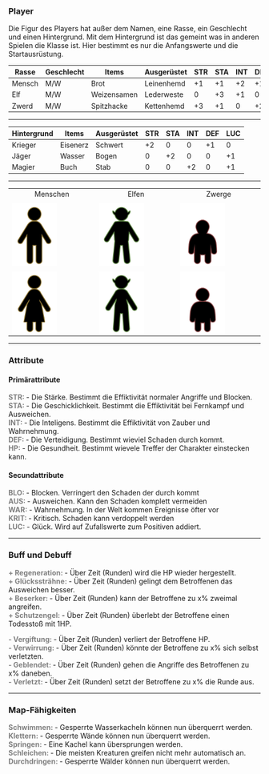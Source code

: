 <style>
    .player{
        text-align: center;
    }
    img{
        width: 90px;
        float: left;
        margin: 10px 10px 0 0;
    }
    b{
        color: gray;
    }
</style>

### Player

Die Figur des Players hat außer dem Namen, eine Rasse, ein Geschlecht und einen Hintergrund.
Mit dem Hintergrund ist das gemeint was in anderen Spielen die Klasse ist.
Hier bestimmt es nur die Anfangswerte und die Startausrüstung.

| Rasse  | Geschlecht | Items       | Ausgerüstet | STR | STA | INT | DEF | LUC | HP  |
| ------ | ---------- | ----------- | ----------- | --- | --- | --- | --- | --- | --- |
| Mensch | M/W        | Brot        | Leinenhemd  | +1  | +1  | +2  | +1  | +1  | 25  |
| Elf    | M/W        | Weizensamen | Lederweste  | 0   | +3  | +1  | 0   | +2  | 25  |
| Zwerd  | M/W        | Spitzhacke  | Kettenhemd  | +3  | +1  | 0   | +2  | 0   | 25  |

<hr>

| Hintergrund | Items    | Ausgerüstet | STR | STA | INT | DEF | LUC |
| ----------- | -------- | ----------- | --- | --- | --- | --- | --- |
| Krieger     | Eisenerz | Schwert     | +2  | 0   | 0   | +1  | 0   |
| Jäger       | Wasser   | Bogen       | 0   | +2  | 0   | 0   | +1  |
| Magier      | Buch     | Stab        | 0   | 0   | +2  | 0   | +1  |

<hr>

<table>
    <tr>
        <td>
            <div class="player">
            Menschen<br>
                <img src="../assets/player/humanM.svg">
                <img src="../assets/player/humanW.svg">
            </div>
        </td>
        <td>
            <div class="player">
            Elfen <br>
                <img src="../assets/player/elfM.svg">
                <img src="../assets/player/elfW.svg">
            </div>
        </td>
        <td>
            <div class="player">
            Zwerge<br>
                <img src="../assets/player/dwarfM.svg">
                <img src="../assets/player/dwarfW.svg">
            </div>
        </td>
    </tr>
</table>

<hr>

### Attribute

#### Primärattribute

<b>STR: </b> - Die Stärke. Bestimmt die Effiktivität normaler Angriffe und Blocken.<br>
<b>STA: </b> - Die Geschicklichkeit. Bestimmt die Effiktivität bei Fernkampf und Ausweichen.<br>
<b>INT: </b> - Die Inteligens. Bestimmt die Effiktivität von Zauber und Wahrnehmung.<br>
<b>DEF: </b> - Die Verteidigung. Bestimmt wieviel Schaden durch kommt.<br>
<b>HP: </b> - Die Gesundheit. Bestimmt wievele Treffer der Charakter einstecken kann.<br>

#### Secundattribute

<b>BLO: </b> - Blocken. Verringert den Schaden der durch kommt<br>
<b>AUS: </b> - Ausweichen. Kann den Schaden komplett vermeiden<br>
<b>WAR: </b> - Wahrnehmung. In der Welt kommen Ereignisse öfter vor<br>
<b>KRIT: </b> - Kritisch. Schaden kann verdoppelt werden<br>
<b>LUC: </b> - Glück. Wird auf Zufallswerte zum Positiven addiert.<br>

<hr>

### Buff und Debuff

<b>+ Regeneration: </b> - Über Zeit (Runden) wird die HP wieder hergestellt.<br>
<b>+ Glückssträhne: </b> - Über Zeit (Runden) gelingt dem Betroffenen das Ausweichen besser.<br>
<b>+ Beserker: </b> - Über Zeit (Runden) kann der Betroffene zu x% zweimal angreifen.<br>
<b>+ Schutzengel: </b> - Über Zeit (Runden) überlebt der Betroffene einen Todesstoß mit 1HP.<br>

<b>- Vergiftung: </b> - Über Zeit (Runden) verliert der Betroffene HP.<br>
<b>- Verwirrung: </b> - Über Zeit (Runden) könnte der Betroffene zu x% sich selbst verletzten.<br>
<b>- Geblendet: </b> - Über Zeit (Runden) gehen die Angriffe des Betroffenen zu x% daneben.<br>
<b>- Verletzt: </b> - Über Zeit (Runden) setzt der Betroffene zu x% die Runde aus.<br>

<hr>

### Map-Fähigkeiten

<b>Schwimmen: </b> - Gesperrte Wasserkacheln können nun überquerrt werden.<br>
<b>Klettern: </b> - Gesperrte Wände können nun überquerrt werden.<br>
<b>Springen: </b> - Eine Kachel kann übersprungen werden.<br>
<b>Schleichen: </b> - Die meisten Kreaturen greifen nicht mehr automatisch an.<br>
<b>Durchdringen: </b> - Gesperrte Wälder können nun überquerrt werden.<br>
